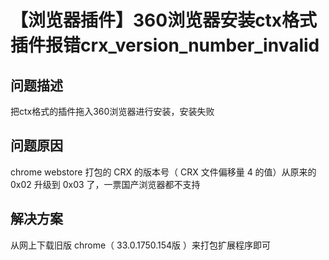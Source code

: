 # 【浏览器插件】360浏览器安装ctx格式插件报错crx_version_number_invalid

## 问题描述

把ctx格式的插件拖入360浏览器进行安装，安装失败

## 问题原因

chrome webstore 打包的 CRX 的版本号（ CRX 文件偏移量 4 的值）从原来的 0x02 升级到 0x03 了，一票国产浏览器都不支持

## 解决方案

从网上下载旧版 chrome（ 33.0.1750.154版 ）来打包扩展程序即可
